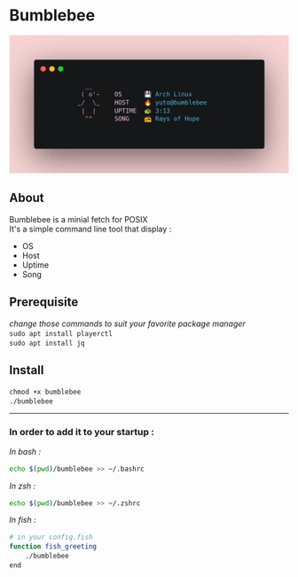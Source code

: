 # Bumblebee

<img src='./demo.png'>  


## About  

Bumblebee is a minial fetch for POSIX   
It's a simple command line tool that display :   
- OS  
- Host  
- Uptime  
- Song   


## Prerequisite   

*change those commands to suit your favorite package manager*  
`sudo apt install playerctl`  
`sudo apt install jq`  

## Install  


`chmod +x bumblebee`  
`./bumblebee`  

-------------------   

### In order to add it to your startup :    

*In bash :*  
```sh
echo $(pwd)/bumblebee >> ~/.bashrc
```

*In zsh :*  
```sh
echo $(pwd)/bumblebee >> ~/.zshrc
```

*In fish :*  
```sh
# in your config.fish  
function fish_greeting
	./bumblebee
end 
```




